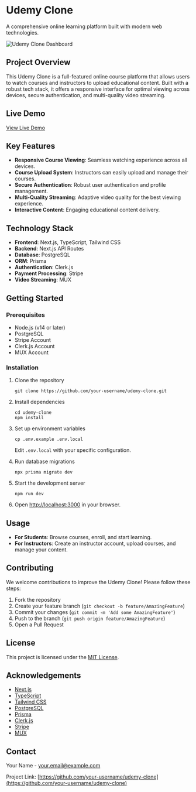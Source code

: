 # Udemy Clone

A comprehensive online learning platform built with modern web technologies.

![Udemy Clone Dashboard](path/to/dashboard-screenshot.png)

## Project Overview

This Udemy Clone is a full-featured online course platform that allows users to watch courses and instructors to upload educational content. Built with a robust tech stack, it offers a responsive interface for optimal viewing across devices, secure authentication, and multi-quality video streaming.

## Live Demo

[View Live Demo](your-live-demo-link-here)

## Key Features

- **Responsive Course Viewing**: Seamless watching experience across all devices.
- **Course Upload System**: Instructors can easily upload and manage their courses.
- **Secure Authentication**: Robust user authentication and profile management.
- **Multi-Quality Streaming**: Adaptive video quality for the best viewing experience.
- **Interactive Content**: Engaging educational content delivery.

## Technology Stack

- **Frontend**: Next.js, TypeScript, Tailwind CSS
- **Backend**: Next.js API Routes
- **Database**: PostgreSQL
- **ORM**: Prisma
- **Authentication**: Clerk.js
- **Payment Processing**: Stripe
- **Video Streaming**: MUX

## Getting Started

### Prerequisites

- Node.js (v14 or later)
- PostgreSQL
- Stripe Account
- Clerk.js Account
- MUX Account

### Installation

1. Clone the repository
   ```
   git clone https://github.com/your-username/udemy-clone.git
   ```

2. Install dependencies
   ```
   cd udemy-clone
   npm install
   ```

3. Set up environment variables
   ```
   cp .env.example .env.local
   ```
   Edit `.env.local` with your specific configuration.

4. Run database migrations
   ```
   npx prisma migrate dev
   ```

5. Start the development server
   ```
   npm run dev
   ```

6. Open [http://localhost:3000](http://localhost:3000) in your browser.

## Usage

- **For Students**: Browse courses, enroll, and start learning.
- **For Instructors**: Create an instructor account, upload courses, and manage your content.

## Contributing

We welcome contributions to improve the Udemy Clone! Please follow these steps:

1. Fork the repository
2. Create your feature branch (`git checkout -b feature/AmazingFeature`)
3. Commit your changes (`git commit -m 'Add some AmazingFeature'`)
4. Push to the branch (`git push origin feature/AmazingFeature`)
5. Open a Pull Request

## License

This project is licensed under the [MIT License](LICENSE).

## Acknowledgements

- [Next.js](https://nextjs.org/)
- [TypeScript](https://www.typescriptlang.org/)
- [Tailwind CSS](https://tailwindcss.com/)
- [PostgreSQL](https://www.postgresql.org/)
- [Prisma](https://www.prisma.io/)
- [Clerk.js](https://clerk.dev/)
- [Stripe](https://stripe.com/)
- [MUX](https://mux.com/)

## Contact

Your Name - [your.email@example.com](mailto:your.email@example.com)

Project Link: [https://github.com/your-username/udemy-clone](https://github.com/your-username/udemy-clone)
